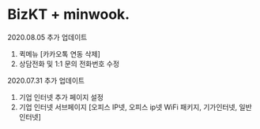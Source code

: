 # BizKT + minwook.

2020.08.05 추가 업데이트
1. 퀵메뉴 [카카오톡 연동 삭제]
2. 상담전화 및 1:1 문의 전화번호 수정

2020.07.31 추가 업데이트
1. 기업 인터넷 추가 페이지 설정
2. 기업 인터넷 서브페이지 [오피스 IP넷, 오피스 ip넷 WiFi 패키지, 기가인터넷, 일반 인터넷]


